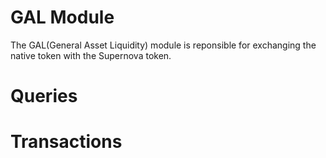 # GAL Module
The GAL(General Asset Liquidity) module is reponsible for exchanging the native token with the Supernova token.

# Queries

# Transactions



